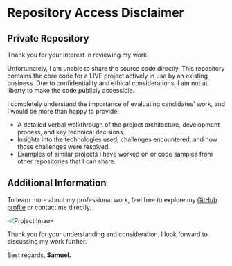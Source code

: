 # Repository Access Disclaimer

## Private Repository

Thank you for your interest in reviewing my work.

Unfortunately, I am unable to share the source code directly. This repository contains the core code for a LIVE project actively in use by an existing business. Due to confidentiality and ethical considerations, I am not at liberty to make the code publicly accessible.

I completely understand the importance of evaluating candidates' work, and I would be more than happy to provide:

- A detailed verbal walkthrough of the project architecture, development process, and key technical decisions.
- Insights into the technologies used, challenges encountered, and how those challenges were resolved.
- Examples of similar projects I have worked on or code samples from other repositories that I can share.



## Additional Information
To learn more about my professional work, feel free to explore my [GitHub profile](https://github.com/Sammy212) or contact me directly.

<img src="https://avatars.githubusercontent.com/u/26281469?v=4" alt="Project Image" style="border-radius: 50%;">

Thank you for your understanding and consideration. I look forward to discussing my work further.

Best regards,
**Samuel.**